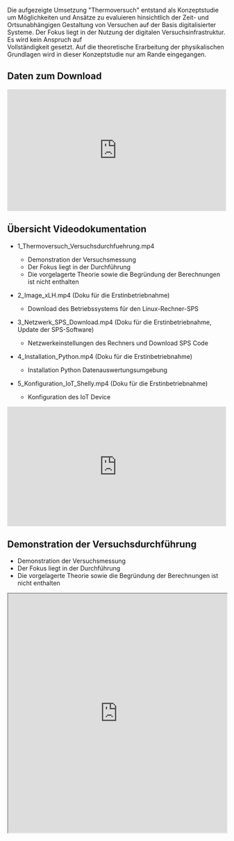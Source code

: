 Die aufgezeigte Umsetzung "Thermoversuch" entstand als Konzeptstudie um Möglichkeiten und Ansätze zu
evaluieren hinsichtlich der Zeit- und Ortsunabhängigen Gestaltung von Versuchen auf der Basis digitalisierter 
Systeme. Der Fokus liegt in der Nutzung der digitalen Versuchsinfrastruktur. Es wird kein Anspruch auf  
Vollständigkeit gesetzt. Auf die theoretische Erarbeitung der physikalischen Grundlagen wird in dieser Konzeptstudie
nur am Rande eingegangen.


## Daten zum Download

<iframe src="https://drive.google.com/embeddedfolderview?id=1KvIM39sJrk3C-896En0GTyCzj8-iVHNA#list" style="width:100%; height:280px; border:0;"></iframe>
<!-- <iframe src="https://drive.google.com/embeddedfolderview?id=1KvIM39sJrk3C-896En0GTyCzj8-iVHNA#grid" style="width:100%; height:600px; border:0;"></iframe> -->


## Übersicht Videodokumentation
- 1_Thermoversuch_Versuchsdurchfuehrung.mp4
    - Demonstration der Versuchsmessung
    - Der Fokus liegt in der Durchführung
    - Die vorgelagerte Theorie sowie die Begründung der Berechnungen ist nicht enthalten 

- 2_Image_xLH.mp4 (Doku für die Erstinbetriebnahme)
    - Download des Betriebssystems für den Linux-Rechner-SPS 

- 3_Netzwerk_SPS_Download.mp4 (Doku für die Erstinbetriebnahme, Update der SPS-Software)
    - Netzwerkeinstellungen des Rechners und Download SPS Code

- 4_Installation_Python.mp4 (Doku für die Erstinbetriebnahme)
    - Installation Python Datenauswertungsumgebung

- 5_Konfiguration_IoT_Shelly.mp4 (Doku für die Erstinbetriebnahme)
    - Konfiguration des IoT Device

<iframe src="https://drive.google.com/embeddedfolderview?id=1Q6JZqPgkvbGE1AfSb3AFKegfI4JqTXGt#list" style="width:100%; height:275px; border:0;"></iframe>


## Demonstration der Versuchsdurchführung
- Demonstration der Versuchsmessung
- Der Fokus liegt in der Durchführung
- Die vorgelagerte Theorie sowie die Begründung der Berechnungen ist nicht enthalten 

<iframe src="https://drive.google.com/file/d/1e4xoz59thjB1u62IE32O0w2MTbL3G5_w/preview" width="100%" height="550" allow="autoplay"></iframe>
